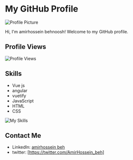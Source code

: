 # My GitHub Profile

![Profile Picture](https://avatars.githubusercontent.com/u/128216541?s=96&v=4)

Hi, I'm amirhossein behnoosh! Welcome to my GitHub profile.

## Profile Views

![Profile Views](https://komarev.com/ghpvc/?username=amirhossein-beh)

## Skills

- Vue js 
- angular
- vuetify
- JavaScript
- HTML
- CSS

![My Skills](https://skillicons.dev/icons?i=js,ts,angular,html,css,scss,nodejs,vuejs,vuetify,discord,github,git,phpstorm,vscode,intelij,mysql)

## Contact Me

- LinkedIn: [amirhossein beh](https://www.linkedin.com/in/amir-hossein-behnoosh-04575b202/)
- twitter: [https://twitter.com/AmirHossein_beh]
